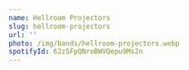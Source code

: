 ```yaml
---
name: Hellroom Projectors
slug: hellroom-projectors
url: ''
photo: /img/bands/hellroom-projectors.webp
spotifyId: 62z5FpQNroBWVQepu9Ms2n
---
```

